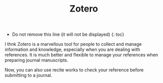 ﻿---
layout: post
title:  "Zotero"
tags: ["knowledge management","reference", "APA"]
published: true
comments: true
script: [post.js]
excerpted: |
    You’ll find this post in your `_posts` directory. Go ahead and edit it and re-build the site ...
---


* Do not remove this line (it will not be displayed)
{: toc}

I thnk Zotero is a marvellous tool for people to collect and manage information and knowledge, especially when you are dealing with references. It is much better and flexible to manage your references when preparing journal  manuscripts.

Now, you can also use recite works to check your reference before submitting to a journal.
